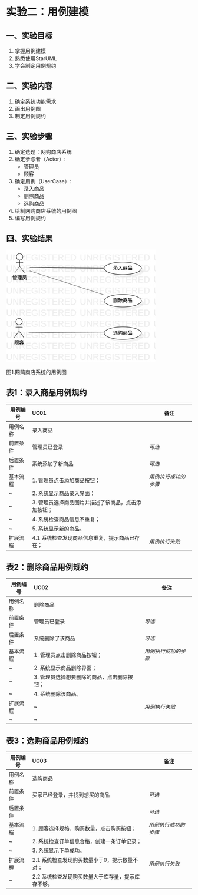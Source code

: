 # 实验二：用例建模

## 一、实验目标

1. 掌握用例建模
2. 熟悉使用StarUML
3. 学会制定用例规约

## 二、实验内容

1. 确定系统功能需求
2. 画出用例图
3. 制定用例规约

## 三、实验步骤

1. 确定选题：网购商店系统
2. 确定参与者（Actor）:  
      - 管理员
      - 顾客
3. 确定用例（UserCase）:   
      - 录入商品
      - 删除商品
      - 选购商品
4. 绘制网购商店系统的用例图
5. 编写用例规约

## 四、实验结果

![用例图](./Lab2_UseCaseDiagram1.jpg)

图1.网购商店系统的用例图

## 表1：录入商品用例规约  

用例编号  | UC01 | 备注  
-|:-|-  
用例名称  | 录入商品 |   
前置条件  | 管理员已登录 | *可选*   
后置条件  | 系统添加了新商品 | *可选*   
基本流程  | 1. 管理员点击添加商品按钮；  |*用例执行成功的步骤*    
~| 2. 系统显示商品录入界面；  |   
~| 3. 管理员选择商品图片并描述了该商品，点击添加按钮；  |   
~| 4. 系统检查商品信息不重复；  |   
~| 5. 系统显示新的商品。  |
扩展流程  | 4.1 系统检查发现商品信息重复，提示商品已存在；  |*用例执行失败*    


## 表2：删除商品用例规约  

用例编号  | UC02 | 备注  
-|:-|-  
用例名称  | 删除商品 |   
前置条件  | 管理员已登录 | *可选*   
后置条件  | 系统删除了该商品 | *可选*   
基本流程  | 1. 管理员点击删除商品按钮；  |*用例执行成功的步骤*    
~| 2. 系统显示商品删除界面；  |   
~| 3. 管理员选择想要删除的商品，点击删除按钮；  |   
~| 4. 系统删除该商品。  |   
扩展流程  | ~  |*用例执行失败*    
~| ~ |  

## 表3：选购商品用例规约  

用例编号  | UC03 | 备注  
-|:-|-  
用例名称  | 选购商品 |   
前置条件  | 买家已经登录，并找到想买的商品 | *可选*   
后置条件  |  | *可选*   
基本流程  | 1. 顾客选择规格、购买数量，点击购买按钮；  |*用例执行成功的步骤*    
~| 2. 系统检查订单信息合格，创建一条订单记录；  |   
~| 3. 系统显示下单成功。  |
扩展流程  | 2.1 系统检查发现购买数量小于0，提示数量不对；  |*用例执行失败*    
~| 2.2 系统检查发现购买数量大于库存量，提示库存不够。  |  
